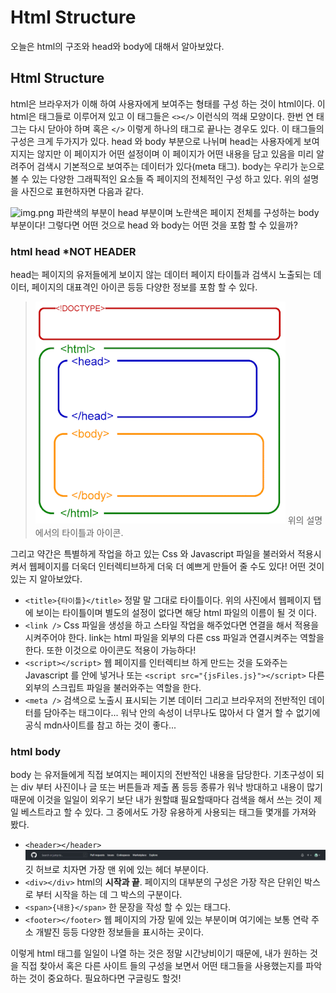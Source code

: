 # Html Structure

오늘은 html의 구조와 head와 body에 대해서 알아보았다.

## Html Structure

html은 브라우저가 이해 하여 사용자에게 보여주는 형태를 구성 하는 것이 html이다. 이 html은 태그들로 이루어져 있고 이 태그들은 `<></>` 이런식의 꺽쇄 모양이다.
한번 연 태그는 다시 닫아야 하며 혹은 `</>` 이렇게 하나의 태그로 끝나는 경우도 있다. 이 태그들의 구성은 크게 두가지가 있다.
head 와 body 부분으로 나뉘며 head는 사용자에게 보여지지는 않지만 이 페이지가 어떤 설정이며 이 페이지가 어떤 내용을 담고 있음을 미리 알려주어 검색시 기본적으로 보여주는 데이터가 있다(meta 태그).
body는 우리가 눈으로 볼 수 있는 다양한 그래픽적인 요소들 즉 페이지의 전체적인 구성 하고 있다. 위의 설명을 사진으로 표현하자면 다음과 같다.

![img.png](https://3.bp.blogspot.com/-sgm6BBz6KbM/VuarmPKRJ1I/AAAAAAAAG4Q/5GDCRhO09IgiCE2DQXhA0OVaxlylGWvvw/s400/html-structure.png)
파란색의 부분이 head 부분이며 노란색은 페이지 전체를 구성하는 body 부분이다! 그렇다면 어떤 것으로 head 와 body는 어떤 것을 포함 할 수 있을까?

### html head \*NOT HEADER

head는 페이지의 유저들에게 보이지 않는 데이터 페이지 타이틀과 검색시 노출되는 데이터, 페이지의 대표격인 아이콘 등등 다양한 정보를 포함 할 수 있다.

> ![img_1.png](../img/2215html-structure.png)
> 위의 설명에서의 타이틀과 아이콘.

그리고 약간은 특별하게 작업을 하고 있는 Css 와 Javascript 파일을 불러와서 적용시켜서 웹페이지를 더욱더 인터렉티브하게 더욱 더 예쁘게 만들어 줄 수도 있다!
어떤 것이 있는 지 알아보았다.

- `<title>{타이틀}</title>` 정말 말 그대로 타이틀이다. 위의 사진에서 웹페이지 탭에 보이는 타이틀이며 별도의 설정이 없다면 해당 html 파일의 이름이 될 것 이다.
- `<link />` Css 파일을 생성을 하고 스타일 작업을 해주었다면 연결을 해서 적용을 시켜주어야 한다. link는 html 파일을 외부의 다른 css 파일과 연결시켜주는 역할을 한다. 또한 이것으로 아이콘도 적용이 가능하다!
- `<script></script>` 웹 페이지를 인터렉티브 하게 만드는 것을 도와주는 Javascript 를 안에 넣거나 또는 `<script src="{jsFiles.js}"></script>` 다른 외부의 스크립트 파일을 불러와주는 역할을 한다.
- `<meta />` 검색으로 노출시 표시되는 기본 데이터 그리고 브라우저의 전반적인 데이터를 담아주는 태그이다... 워낙 안의 속성이 너무나도 많아서 다 열거 할 수 없기에 공식 mdn사이트를 참고 하는 것이 좋다...

### html body

body 는 유저들에게 직접 보여지는 페이지의 전반적인 내용을 담당한다. 기초구성이 되는 div 부터 사진이나 글 또는 버튼들과 제출 폼 등등 종류가 워낙 방대하고 내용이 많기 때문에 이것을 일일이 외우기 보단 내가 원할떄 필요할때마다 검색을 해서 쓰는 것이 제일 베스트라고 할 수 있다.
그 중에서도 가장 유용하게 사용되는 태그들 몇개를 가져와 봤다.

- `<header></header>` ![img.png](../img/2215html-structure2.png) 깃 허브로 치자면 가장 맨 위에 있는 헤더 부분이다.
- `<div></div>` html의 **시작과 끝**. 페이지의 대부분의 구성은 가장 작은 단위인 박스로 부터 시작을 하는 데 그 박스의 구분이다.
- `<span>{내용}</span>` 한 문장을 작성 할 수 있는 태그다.
- `<footer></footer>` 웹 페이지의 가장 밑에 있는 부분이며 여기에는 보통 연락 주소 개발진 등등 다양한 정보들을 표시하는 곳이다.

이렇게 html 태그를 일일이 나열 하는 것은 정말 시간낭비이기 때문에, 내가 원하는 것을 직접 찾아서 혹은 다른 사이트 들의 구성을 보면서 어떤 태그들을 사용했는지를 파악 하는 것이 중요하다. 필요하다면 구글링도 할것!

